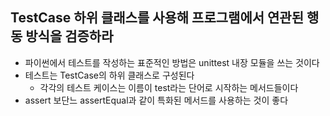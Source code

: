 ## TestCase 하위 클래스를 사용해 프로그램에서 연관된 행동 방식을 검증하라

- 파이썬에서 테스트를 작성하는 표준적인 방법은 unittest 내장 모듈을 쓰는 것이다
- 테스트는 TestCase의 하위 클래스로 구성된다
    - 각각의 테스트 케이스는 이름이 test라는 단어로 시작하는 메서드들이다
- assert 보단느 assertEqual과 같이 특화된 메서드를 사용하는 것이 좋다 